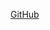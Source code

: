 


[GitHub](https://github.com/mjuniversalstar/markdown-portfolio/edit/add-images-links/_includes/03-links.md?pr=%2Fmjuniversalstar%2Fmarkdown-portfolio%2Fpull%2F3)

